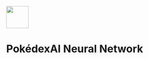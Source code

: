<span>
  <img src="https://cdn-icons-png.flaticon.com/512/6461/6461928.png" width=60 height=60>
  <h1>PokédexAI Neural Network</h1>
</span>


